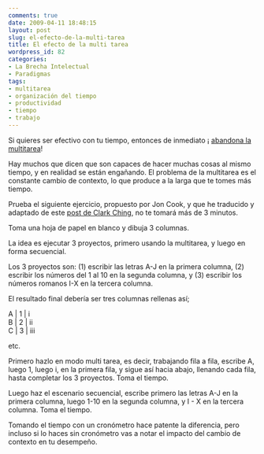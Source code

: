 ```yaml
---
comments: true
date: 2009-04-11 18:48:15
layout: post
slug: el-efecto-de-la-multi-tarea
title: El efecto de la multi tarea
wordpress_id: 82
categories:
- La Brecha Intelectual
- Paradigmas
tags:
- multitarea
- organización del tiempo
- productividad
- tiempo
- trabajo
---
```


Si quieres ser efectivo con tu tiempo, entonces de inmediato ¡ [abandona la multitarea](http://www.habitosvitales.com/2009/02/04/un-pequeno-pero-importante-secreto-para-ser-mas-productivo/)!

Hay muchos que dicen que son capaces de hacer muchas cosas al mismo tiempo, y en realidad se están engañando. El problema de la multitarea es el constante cambio de contexto, lo que produce a la larga que te tomes más tiempo.

Prueba el siguiente ejercicio, propuesto por Jon Cook, y que he traducido y adaptado de este [post de Clark Ching](http://www.clarkeching.com/2007/09/multi-tasking-e.html), no te tomará más de 3 minutos.

Toma una hoja de papel en blanco y dibuja 3 columnas.

La idea es ejecutar 3 proyectos, primero usando la multitarea, y luego en forma secuencial.

Los 3 proyectos son: (1) escribir las letras A-J en la primera columna, (2) escribir los números del 1 al 10 en la segunda columna, y (3) escribir los números romanos I-X en la tercera columna.

El resultado final debería ser tres columnas rellenas así;

A | 1 | i  
B | 2 | ii  
C | 3 | iii

etc.

Primero hazlo en modo multi tarea, es decir, trabajando fila a fila, escribe A, luego 1, luego i, en la primera fila, y sigue así hacia abajo, llenando cada fila, hasta completar los 3 proyectos. Toma el tiempo.

Luego haz el escenario secuencial, escribe primero las letras A-J en la primera columna, luego 1-10 en la segunda columna, y I - X en la tercera columna. Toma el tiempo.

Tomando el tiempo con un cronómetro hace patente la diferencia, pero incluso si lo haces sin cronómetro vas a notar el impacto del cambio de contexto en tu desempeño.

  
  


